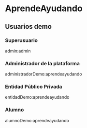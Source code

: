 # AprendeAyudando

## Usuarios demo
### Superusuario
admin:admin

### Administrador de la plataforma
administradorDemo:aprendeayudando

### Entidad Público Privada
entidadDemo:aprendeayudando

### Alumno
alumnoDemo:aprendeayudando